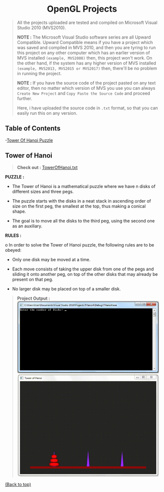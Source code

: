 <h1 align="center">OpenGL Projects</h1>

> All the projects uploaded are tested and compiled on Microsoft Visual Studio 2010 (MVS2010).
>
> **NOTE :** The Microsoft Visual Studio software series are all Upward Compatible. Upward Compatible means if you have a project which was saved and compiled in MVS 2010, and then you are tyring to run this project on any other computer which has an earlier version of MVS installed `(example, MVS2008)` then, this project won't work. On the other hand, if the system has any higher version of MVS installed `(example, MVS2013, MVS2015 or MVS2017)` then, there'll be no problem in running the project.
>
> **NOTE :** If you have the source code of the project pasted on any text editor, then no matter which version of MVS you use you can always `Create New Project` and `Copy Paste the Source Code` and proceed further.
>
> Here, i have uploaded the source code in `.txt` format, so that you can easily run this on any version.

## Table of Contents

-[Tower Of Hanoi Puzzle](#tower-of-hanoi)

## Tower of Hanoi

> **Check out :** [TowerOfHanoi.txt](https://github.com/somrajchowdhury/OpenGLProjects/blob/master/Tower%20of%20Hanoi/TowerOfHanoi.txt)

**PUZZLE :**

- The Tower of Hanoi is a mathematical puzzle where we have n disks of different sizes and three pegs.

- The puzzle starts with the disks in a neat stack in ascending order of size on the first peg, the smallest at the top, thus making a       conical shape.

- The goal is to move all the disks to the third peg, using the second one as an auxiliary. 

**RULES :**

o In order to solve the Tower of Hanoi puzzle, the following rules are to be obeyed:

- Only one disk may be moved at a time.

- Each move consists of taking the upper disk from one of the pegs and sliding it onto another peg, on top of the other disks that may     already be present on that peg.

- No larger disk may be placed on top of a smaller disk.

> **Project Output :**
> ![Input Section](https://github.com/somrajchowdhury/OpenGLProjects/blob/master/Tower%20of%20Hanoi/Output/TowerOfHanoi1.gif "Input number of Disks")
> ![Output Section](https://github.com/somrajchowdhury/OpenGLProjects/blob/master/Tower%20of%20Hanoi/Output/TowerOfHanoi2.gif "Solving the puzzle with mouse click")

[(Back to top)](#table-of-contents)
